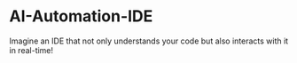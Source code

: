 # AI-Automation-IDE
Imagine an IDE that not only understands your code but also interacts with it in real-time!
